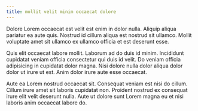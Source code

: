 ```yaml
---
title: mollit velit minim occaecat dolore
---
```


Dolore Lorem occaecat est velit est enim in dolor nulla. Aliquip aliqua pariatur ea aute quis. Nostrud id cillum aliqua est nostrud sit ullamco. Mollit voluptate amet sit ullamco ex ullamco officia et est deserunt esse.

Quis elit occaecat labore mollit. Laborum ad do duis id minim. Incididunt cupidatat veniam officia consectetur qui duis id velit. Do veniam officia adipisicing in cupidatat dolor magna. Nisi dolore nulla dolor aliqua dolor dolor ut irure ut est. Anim dolor irure aute esse occaecat.

Aute ea Lorem nostrud occaecat sit. Consequat veniam est nisi do cillum. Cillum irure amet sit laboris cupidatat non. Proident nostrud ex consequat irure elit velit deserunt nulla. Aute ut dolore sunt Lorem magna eu et nisi laboris anim occaecat labore do.